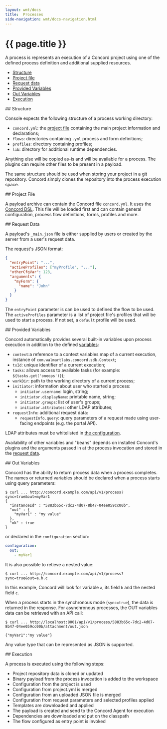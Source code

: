 ```yaml
---
layout: wmt/docs
title:  Processes
side-navigation: wmt/docs-navigation.html
---
```


# {{ page.title }}

A process is represents an execution of a Concord project using one of the
defined process definition and additional supplied resources.

- [Structure](#structure)
- [Project file](#project-file)
- [Request data](#request-data)
- [Provided Variables](#variables) 
- [Out Variables](#out-variables)
- [Execution](#execution)

<a name="structure"/>
## Structure

Console expects the following structure of a process working directory:

- `concord.yml`: the [project file](#project-file) containing the main project
information and declarations;
- `flows`: directories containing `.yml` process and form definitions;
- `profiles`: directory containing profiles;
- `lib`: directory for additional runtime dependencies.

Anything else will be copied as-is and will be available for a process. The
plugins can require other files to be present in a payload.

The same structure should be used when storing your project in a git repository.
Concord simply clones the repository into the process execution space.

<a name="project-file"/>
## Project File

A payload archive can contain the Concord file `concord.yml`. It uses the
[Concord DSL](./concord-dsl.html). This file will be loaded first and can
contain general configuration, process flow definitions, forms, profiles and
more.

<a name="request-data"/>
## Request Data

A payload's `_main.json` file is either supplied by users or created by the
server from a user's request data.

The request's JSON format:

```json
{
  "entryPoint": "...",
  "activeProfiles": ["myProfile", "..."],
  "otherCfgVar": 123,
  "arguments": {
    "myForm": {
      "name": "John"
    }
  }
}
```

The `entryPoint` parameter is can be used to defined the flow to be used. The 
`activeProfiles` parameter is a list of project file's profiles that will be
used to start a process. If not set, a `default` profile will be used.

<a name="variables"/>
## Provided Variables

Concord automatically provides several built-in variables upon process
execution in addition to the defined [variables](./concord-dsl.html#variables):

- `context`:a reference to a context variables map of a current execution,
instance of `com.walmartlabs.concord.sdk.Context`;
- `txId`: unique identifier of a current execution;
- `tasks`: allows access to available tasks (for example:
  `${tasks.get('oneops')}`);
- `workDir`: path to the working directory of a current process;
- `initiator`: information about user who started a process:
  - `initiator.username`: login, string;
  - `initiator.displayName`: printable name, string;
  - `initiator.groups`: list of user's groups;
  - `initiator.attributes`: other LDAP attributes;
- `requestInfo`: additional request data:
  - `requestInfo.query`: query parameters of a request made using user-facing 
    endpoints (e.g. the portal API).

LDAP attributes must be whitelisted in [the configuration](./configuration.html#ldap).

Availability of other variables and "beans" depends on installed Concord's
plugins and the arguments passed in at the process invocation and stored in the
[request data](#request-data).

<a name="out-variables"/>
## Out Variables

Concord has the ability to return process data when a process completes.
The names or returned variables should be declared when a process starts
using query parameters:
```
$ curl ... http://concord.example.com/api/v1/process?sync=true&out=myVar1
{
  "instanceId" : "5883b65c-7dc2-4d07-8b47-04ee059cc00b",
  "out" : {
    "myVar1" : "my value"
  },
  "ok" : true
}
```
or declared in the `configuration` section:
```yaml
configuration:
  out:
    - myVar1
```

It is also possible to retieve a nested value:
```
$ curl ... http://concord.example.com/api/v1/process?sync=true&out=a.b.c
```
In this example, Concord will look for variable `a`, its field `b` and
the nested field `c`.

When a process starts in the synchronous mode (`sync=true`), the data is
returned in the response. For asynchronous processes, the OUT variables
data can be retrieved with an API call:
```
$ curl ... http://localhost:8001/api/v1/process/5883b65c-7dc2-4d07-8b47-04ee059cc00b/attachment/out.json

{"myVar1":"my value"}
```

Any value type that can be represented as JSON is supported.

<a name="execution"/>
## Execution

A process is executed using the following steps: 

- Project repository data is cloned or updated
- Binary payload from the process invocation is added to the workspace
- Configuration from the project is used
- Configuration from project.yml is merged
- Configuration from an uploaded JSON file is merged
- Configuration from request parameters and selected profiles applied
- Templates are downloaded and applied
- The payload is created and send to the Concord Agent for execution
- Dependencies are downloaded and put on the classpath
- The flow configured as entry point is invoked
